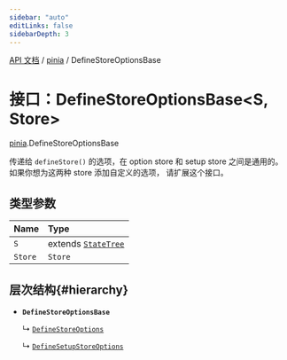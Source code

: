 ```yaml
---
sidebar: "auto"
editLinks: false
sidebarDepth: 3
---
```


[API 文档](../index.md) / [pinia](../modules/pinia.md) / DefineStoreOptionsBase

# 接口：DefineStoreOptionsBase<S, Store\>

[pinia](../modules/pinia.md).DefineStoreOptionsBase

传递给 `defineStore()` 的选项，在 option store 和 setup store 之间是通用的。
如果你想为这两种 store 添加自定义的选项，
请扩展这个接口。

## 类型参数

| Name | Type |
| :------ | :------ |
| `S` | extends [`StateTree`](../modules/pinia.md#statetree) |
| `Store` | `Store` |

## 层次结构{#hierarchy}

- **`DefineStoreOptionsBase`**

  ↳ [`DefineStoreOptions`](pinia.DefineStoreOptions.md)

  ↳ [`DefineSetupStoreOptions`](pinia.DefineSetupStoreOptions.md)
